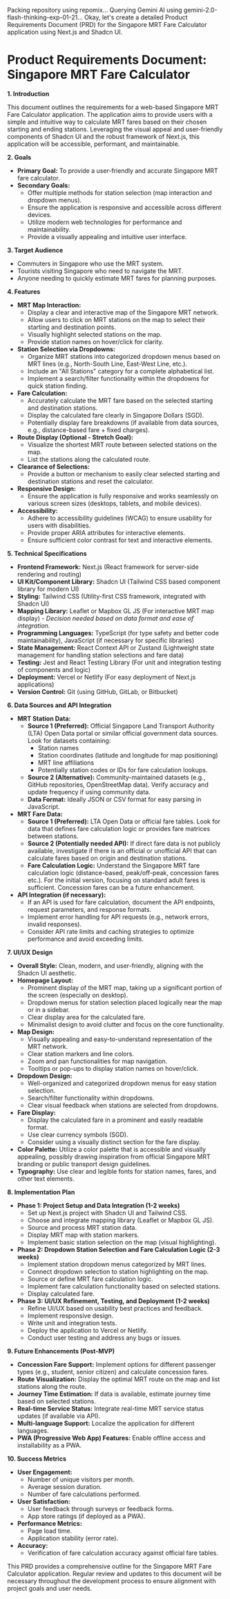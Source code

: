Packing repository using repomix...
Querying Gemini AI using gemini-2.0-flash-thinking-exp-01-21...
Okay, let's create a detailed Product Requirements Document (PRD) for the Singapore MRT Fare Calculator application using Next.js and Shadcn UI.

# Product Requirements Document: Singapore MRT Fare Calculator

**1. Introduction**

This document outlines the requirements for a web-based Singapore MRT Fare Calculator application. The application aims to provide users with a simple and intuitive way to calculate MRT fares based on their chosen starting and ending stations. Leveraging the visual appeal and user-friendly components of Shadcn UI and the robust framework of Next.js, this application will be accessible, performant, and maintainable.

**2. Goals**

*   **Primary Goal:** To provide a user-friendly and accurate Singapore MRT fare calculator.
*   **Secondary Goals:**
    *   Offer multiple methods for station selection (map interaction and dropdown menus).
    *   Ensure the application is responsive and accessible across different devices.
    *   Utilize modern web technologies for performance and maintainability.
    *   Provide a visually appealing and intuitive user interface.

**3. Target Audience**

*   Commuters in Singapore who use the MRT system.
*   Tourists visiting Singapore who need to navigate the MRT.
*   Anyone needing to quickly estimate MRT fares for planning purposes.

**4. Features**

*   **MRT Map Interaction:**
    *   Display a clear and interactive map of the Singapore MRT network.
    *   Allow users to click on MRT stations on the map to select their starting and destination points.
    *   Visually highlight selected stations on the map.
    *   Provide station names on hover/click for clarity.
*   **Station Selection via Dropdowns:**
    *   Organize MRT stations into categorized dropdown menus based on MRT lines (e.g., North-South Line, East-West Line, etc.).
    *   Include an "All Stations" category for a complete alphabetical list.
    *   Implement a search/filter functionality within the dropdowns for quick station finding.
*   **Fare Calculation:**
    *   Accurately calculate the MRT fare based on the selected starting and destination stations.
    *   Display the calculated fare clearly in Singapore Dollars (SGD).
    *   Potentially display fare breakdowns (if available from data sources, e.g., distance-based fare + fixed charges).
*   **Route Display (Optional - Stretch Goal):**
    *   Visualize the shortest MRT route between selected stations on the map.
    *   List the stations along the calculated route.
*   **Clearance of Selections:**
    *   Provide a button or mechanism to easily clear selected starting and destination stations and reset the calculator.
*   **Responsive Design:**
    *   Ensure the application is fully responsive and works seamlessly on various screen sizes (desktops, tablets, and mobile devices).
*   **Accessibility:**
    *   Adhere to accessibility guidelines (WCAG) to ensure usability for users with disabilities.
    *   Provide proper ARIA attributes for interactive elements.
    *   Ensure sufficient color contrast for text and interactive elements.

**5. Technical Specifications**

*   **Frontend Framework:** Next.js (React framework for server-side rendering and routing)
*   **UI Kit/Component Library:** Shadcn UI (Tailwind CSS based component library for modern UI)
*   **Styling:** Tailwind CSS (Utility-first CSS framework, integrated with Shadcn UI)
*   **Mapping Library:**  Leaflet or Mapbox GL JS (For interactive MRT map display) - *Decision needed based on data format and ease of integration.*
*   **Programming Languages:** TypeScript (for type safety and better code maintainability), JavaScript (if necessary for specific libraries)
*   **State Management:** React Context API or Zustand (Lightweight state management for handling station selections and fare data)
*   **Testing:** Jest and React Testing Library (For unit and integration testing of components and logic)
*   **Deployment:** Vercel or Netlify (For easy deployment of Next.js applications)
*   **Version Control:** Git (using GitHub, GitLab, or Bitbucket)

**6. Data Sources and API Integration**

*   **MRT Station Data:**
    *   **Source 1 (Preferred):**  Official Singapore Land Transport Authority (LTA) Open Data portal or similar official government data sources. Look for datasets containing:
        *   Station names
        *   Station coordinates (latitude and longitude for map positioning)
        *   MRT line affiliations
        *   Potentially station codes or IDs for fare calculation lookups.
    *   **Source 2 (Alternative):** Community-maintained datasets (e.g., GitHub repositories, OpenStreetMap data). Verify accuracy and update frequency if using community data.
    *   **Data Format:**  Ideally JSON or CSV format for easy parsing in JavaScript.
*   **MRT Fare Data:**
    *   **Source 1 (Preferred):** LTA Open Data or official fare tables.  Look for data that defines fare calculation logic or provides fare matrices between stations.
    *   **Source 2 (Potentially needed API):** If direct fare data is not publicly available, investigate if there is an official or unofficial API that can calculate fares based on origin and destination stations.
    *   **Fare Calculation Logic:** Understand the Singapore MRT fare calculation logic (distance-based, peak/off-peak, concession fares etc.). For the initial version, focusing on standard adult fares is sufficient.  Concession fares can be a future enhancement.
*   **API Integration (if necessary):**
    *   If an API is used for fare calculation, document the API endpoints, request parameters, and response formats.
    *   Implement error handling for API requests (e.g., network errors, invalid responses).
    *   Consider API rate limits and caching strategies to optimize performance and avoid exceeding limits.

**7. UI/UX Design**

*   **Overall Style:** Clean, modern, and user-friendly, aligning with the Shadcn UI aesthetic.
*   **Homepage Layout:**
    *   Prominent display of the MRT map, taking up a significant portion of the screen (especially on desktop).
    *   Dropdown menus for station selection placed logically near the map or in a sidebar.
    *   Clear display area for the calculated fare.
    *   Minimalist design to avoid clutter and focus on the core functionality.
*   **Map Design:**
    *   Visually appealing and easy-to-understand representation of the MRT network.
    *   Clear station markers and line colors.
    *   Zoom and pan functionalities for map navigation.
    *   Tooltips or pop-ups to display station names on hover/click.
*   **Dropdown Design:**
    *   Well-organized and categorized dropdown menus for easy station selection.
    *   Search/filter functionality within dropdowns.
    *   Clear visual feedback when stations are selected from dropdowns.
*   **Fare Display:**
    *   Display the calculated fare in a prominent and easily readable format.
    *   Use clear currency symbols (SGD).
    *   Consider using a visually distinct section for the fare display.
*   **Color Palette:** Utilize a color palette that is accessible and visually appealing, possibly drawing inspiration from official Singapore MRT branding or public transport design guidelines.
*   **Typography:** Use clear and legible fonts for station names, fares, and other text elements.

**8. Implementation Plan**

*   **Phase 1: Project Setup and Data Integration (1-2 weeks)**
    *   Set up Next.js project with Shadcn UI and Tailwind CSS.
    *   Choose and integrate mapping library (Leaflet or Mapbox GL JS).
    *   Source and process MRT station data.
    *   Display MRT map with station markers.
    *   Implement basic station selection on the map (visual highlighting).
*   **Phase 2: Dropdown Station Selection and Fare Calculation Logic (2-3 weeks)**
    *   Implement station dropdown menus categorized by MRT lines.
    *   Connect dropdown selection to station highlighting on the map.
    *   Source or define MRT fare calculation logic.
    *   Implement fare calculation functionality based on selected stations.
    *   Display calculated fare.
*   **Phase 3: UI/UX Refinement, Testing, and Deployment (1-2 weeks)**
    *   Refine UI/UX based on usability best practices and feedback.
    *   Implement responsive design.
    *   Write unit and integration tests.
    *   Deploy the application to Vercel or Netlify.
    *   Conduct user testing and address any bugs or issues.

**9. Future Enhancements (Post-MVP)**

*   **Concession Fare Support:** Implement options for different passenger types (e.g., student, senior citizen) and calculate concession fares.
*   **Route Visualization:** Display the optimal MRT route on the map and list stations along the route.
*   **Journey Time Estimation:**  If data is available, estimate journey time based on selected stations.
*   **Real-time Service Status:** Integrate real-time MRT service status updates (if available via API).
*   **Multi-language Support:**  Localize the application for different languages.
*   **PWA (Progressive Web App) Features:**  Enable offline access and installability as a PWA.

**10. Success Metrics**

*   **User Engagement:**
    *   Number of unique visitors per month.
    *   Average session duration.
    *   Number of fare calculations performed.
*   **User Satisfaction:**
    *   User feedback through surveys or feedback forms.
    *   App store ratings (if deployed as a PWA).
*   **Performance Metrics:**
    *   Page load time.
    *   Application stability (error rate).
*   **Accuracy:**
    *   Verification of fare calculation accuracy against official fare tables.

This PRD provides a comprehensive outline for the Singapore MRT Fare Calculator application.  Regular review and updates to this document will be necessary throughout the development process to ensure alignment with project goals and user needs.